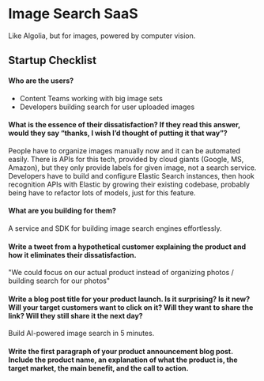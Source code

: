# Image Search SaaS

Like Algolia, but for images, powered by computer vision.

## Startup Checklist

#### Who are the users?

- Content Teams working with big image sets
- Developers building search for user uploaded images

#### What is the essence of their dissatisfaction? If they read this answer, would they say “thanks, I wish I’d thought of putting it that way”?

People have to organize images manually now and it can be automated easily. There is APIs for this tech, provided by cloud giants (Google, MS, Amazon), but they only provide labels for given image, not a search service. Developers have to build and configure Elastic Search instances, then hook recognition APIs with Elastic by growing their existing codebase, probably being have to refactor lots of models, just for this feature.

#### What are you building for them?

A service and SDK for building image search engines effortlessly.

#### Write a tweet from a hypothetical customer explaining the product and how it eliminates their dissatisfaction.

"We could focus on our actual product instead of organizing photos / building search for our photos"

#### Write a blog post title for your product launch. Is it surprising? Is it new? Will your target customers want to click on it? Will they want to share the link? Will they still share it the next day?

Build AI-powered image search in 5 minutes.

#### Write the first paragraph of your product announcement blog post. Include the product name, an explanation of what the product is, the target market, the main benefit, and the call to action.
